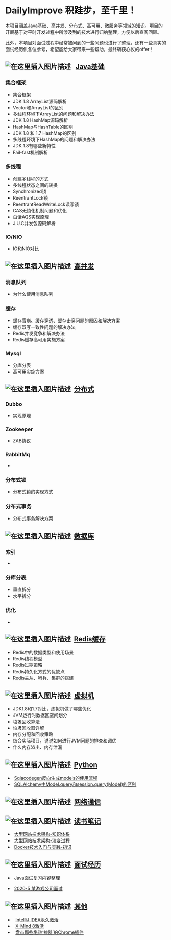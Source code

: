 # DailyImprove 积跬步，至千里！

本项目涵盖Java基础、高并发、分布式、高可用、微服务等领域的知识。项目的开展基于对平时开发过程中所涉及到的技术进行归纳整理，方便以后查阅回顾。

此外，本项目对面试过程中经常被问到的一些问题也进行了整理，还有一些真实的面试经历供各位参考，希望能给大家带来一些帮助，最终斩获心仪的offer！

## ![在这里插入图片描述](https://github.com/tony-wnx/DailyImprove/blob/master/img/java.png)&nbsp;&nbsp;&nbsp;[Java基础](https://github.com/tony-wnx/DailyImprove/tree/master/docs/Java)

### 集合框架

* 集合框架
* JDK 1.8 ArrayList源码解析
* Vector和ArrayList的区别
* 多线程环境下ArrayList的问题和解决办法
* JDK 1.8 HashMap源码解析
* HashMap与HashTable的区别
* JDK 1.8 和 1.7 HashMap的区别
* 多线程环境下HashMap的问题和解决办法
* JDK 1.8有哪些新特性
* Fail-fast机制解析

### 多线程

* 创建多线程的方式
* 多线程状态之间的转换
* Synchronized锁
* ReentrantLock锁
* ReentrantReadWriteLock读写锁
* CAS无锁化机制问题和优化
* 白话AQS实现原理
* J.U.C并发包源码解析

### IO/NIO

* IO和NIO对比

## ![在这里插入图片描述](https://github.com/tony-wnx/DailyImprove/blob/master/img/highConcurrency.png)&nbsp;&nbsp;[高并发](https://github.com/tony-wnx/DailyImprove/tree/master/docs/Concurrency)

### 消息队列

* 为什么使用消息队列

### 缓存

* 缓存雪崩、缓存穿透、缓存击穿问题的原因和解决方案
* 缓存双写一致性问题的解决办法
* Redis并发竞争和解决办法
* Redis缓存高可用实施方案

### Mysql

* 分库分表
* 高可用实施方案

## ![在这里插入图片描述](https://github.com/tony-wnx/DailyImprove/blob/master/img/distributed.png)&nbsp;&nbsp;[分布式](https://github.com/tony-wnx/DailyImprove/tree/master/docs/Distributed)

### Dubbo

* 实现原理

### Zookeeper

* ZAB协议

### RabbitMq

* 

### 分布式锁

* 分布式锁的实现方式

### 分布式事务

* 分布式事务解决方案

## ![在这里插入图片描述](https://github.com/tony-wnx/DailyImprove/blob/master/img/db.png)&nbsp;&nbsp;[数据库](https://github.com/tony-wnx/DailyImprove/tree/master/docs/Mysql)

### 索引

* 

### 分库分表

* 垂直拆分
* 水平拆分

### 优化

* 

## ![在这里插入图片描述](https://github.com/tony-wnx/DailyImprove/blob/master/img/redis.png)&nbsp;&nbsp;[Redis缓存](https://github.com/tony-wnx/DailyImprove/tree/master/docs/Redis)

* Redis中的数据类型和使用场景
* Redis线程模型
* Redis过期策略
* Redis持久化方式的优缺点
* Redis主从、哨兵、集群的搭建

## ![在这里插入图片描述](https://github.com/tony-wnx/DailyImprove/blob/master/img/JVM.png)&nbsp;&nbsp;[虚拟机](https://github.com/tony-wnx/DailyImprove/tree/master/docs/JVM)

* JDK1.8和1.7对比，虚拟机做了哪些优化
* JVM运行时数据区空间划分
* 垃圾回收算法
* 垃圾回收器详解
* 内存分配和回收策略
* 结合实际项目，说说如何进行JVM问题的排查和调优
* 什么内存溢出、内存泄漏

## ![在这里插入图片描述](https://github.com/tony-wnx/DailyImprove/blob/master/img/python.png)&nbsp;&nbsp;[Python](https://github.com/tony-wnx/DailyImprove/tree/master/docs/Python)

* &nbsp;[Sqlacodegen反向生成models的使用流程](https://github.com/tony-wnx/DailyImprove/tree/master/docs/Python/Sqlacodegen反向生成models的使用流程.md)
* &nbsp;[SQLAlchemy中Model.query和session.query(Model)的区别](https://github.com/tony-wnx/DailyImprove/tree/master/docs/Python/SQLAlchemy中Model.query和session.query(Model)的区别.md)

## ![在这里插入图片描述](https://github.com/tony-wnx/DailyImprove/blob/master/img/network.png)&nbsp;&nbsp;[网络通信](https://github.com/tony-wnx/DailyImprove/tree/master/docs/Network)

## ![在这里插入图片描述](https://github.com/tony-wnx/DailyImprove/blob/master/img/notes.png)&nbsp;&nbsp;[读书笔记](https://github.com/tony-wnx/DailyImprove/tree/master/docs/BookNotes)

* &nbsp;[大型网站技术架构-知识体系](https://github.com/tony-wnx/DailyImprove/tree/master/docs/BookNotes/《大型网站技术架构》知识体系.md)
* &nbsp;[大型网站技术架构-演变过程](https://github.com/tony-wnx/DailyImprove/tree/master/docs/BookNotes/《大型网站技术架构》之架构演变过程.md)
* &nbsp;[Docker技术入门与实践-初识](https://github.com/tony-wnx/DailyImprove/tree/master/docs/BookNotes/《Docker技术入门与实践》之初识.md)

## ![在这里插入图片描述](https://github.com/tony-wnx/DailyImprove/blob/master/img/interview.png)&nbsp;&nbsp;[面试经历](https://github.com/tony-wnx/DailyImprove/tree/master/docs/Interview)

* &nbsp;[Java面试复习内容整理](https://github.com/tony-wnx/DailyImprove/tree/master/docs/Interview/Java面试复习.md)

* &nbsp;[2020-5 某游戏公司面试](https://github.com/tony-wnx/DailyImprove/tree/master/docs/Interview/2020-5_某游戏公司面试.md)

## ![在这里插入图片描述](https://github.com/tony-wnx/DailyImprove/blob/master/img/qita.png)&nbsp;&nbsp;[其他](https://github.com/tony-wnx/DailyImprove/tree/master/docs/Other)

* &nbsp;&nbsp;[IntelliJ IDEA永久激活](https://github.com/tony-wnx/DailyImprove/tree/master/docs/Other/IntelliJ-IDEA永久激活.md)
* &nbsp;&nbsp;[X-Mind 8激活](https://github.com/tony-wnx/DailyImprove/tree/master/docs/Other/X-Mind-8激活.md)
* &nbsp;&nbsp;[盘点那些堪称‘神器’的Chrome插件](https://github.com/tony-wnx/DailyImprove/tree/master/docs/Other/盘点那些堪称神器的Chrome插件.md)



